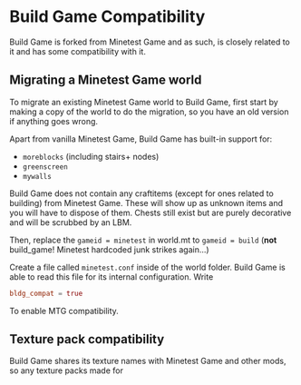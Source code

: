 # Build Game Compatibility
Build Game is forked from Minetest Game and as such, is closely related to it and has some compatibility with it.

## Migrating a Minetest Game world
To migrate an existing Minetest Game world to Build Game, first start by making a copy of the world to do the migration, so you have an old version if anything goes wrong.

Apart from vanilla Minetest Game, Build Game has built-in support for:
- `moreblocks` (including stairs+ nodes)
- `greenscreen`
- `mywalls`

Build Game does not contain any craftitems (except for ones related to building) from Minetest Game. These will show up as unknown items and you will have to dispose of them. Chests still exist but are purely decorative and will be scrubbed by an LBM.

Then, replace the `gameid = minetest` in world.mt to `gameid = build` (**not** build_game! Minetest hardcoded junk strikes again...)

Create a file called `minetest.conf` inside of the world folder. Build Game is able to read this file for its internal configuration. Write

```conf
bldg_compat = true
```

To enable MTG compatibility.

## Texture pack compatibility
Build Game shares its texture names with Minetest Game and other mods, so any texture packs made for

